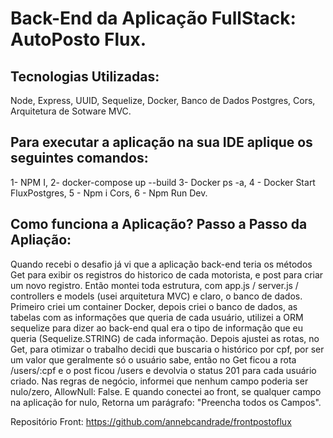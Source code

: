 # Back-End da Aplicação FullStack: AutoPosto Flux.

## Tecnologias Utilizadas: 
Node, Express, UUID, Sequelize, Docker, Banco de Dados Postgres, Cors, Arquitetura de Sotware MVC. 

## Para executar a aplicação na sua IDE aplique os seguintes comandos: 
1- NPM I, 
2- docker-compose up --build 
3- Docker ps -a, 
4 - Docker Start FluxPostgres, 
5 - Npm i Cors, 
6 - Npm Run Dev. 

## Como funciona a Aplicação? Passo a Passo da Apliação: 
Quando recebi o desafio já vi que a aplicação back-end teria os métodos Get para exibir os registros do historico de cada motorista, 
e post para criar um novo registro. Então montei toda estrutura, com app.js / server.js / controllers e models (usei arquitetura MVC)
e claro, o banco de dados. Primeiro criei um container Docker, depois criei o banco de dados, as tabelas com as informações que queria de cada usuário, 
utilizei a ORM sequelize para dizer ao back-end qual era o tipo de informação que eu queria (Sequelize.STRING) de cada informação. 
Depois ajustei as rotas, no Get, para otimizar o trabalho decidi que buscaria o histórico por cpf, por ser um valor que geralmente só 
o usuário sabe, então no Get ficou a rota /users/:cpf e o post ficou /users e devolvia o status 201 para cada usuário criado. 
Nas regras de negócio, informei que nenhum campo poderia ser nulo/zero, AllowNull: False. E quando conectei ao front, se qualquer campo na aplicação for nulo, Retorna um parágrafo: 
"Preencha todos os Campos". 

Repositório Front: https://github.com/annebcandrade/frontpostoflux

